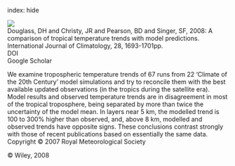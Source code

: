 index: hide

<div class="Citation">
    <div class="Citation-thumb CitationThumb-linked"  data-href="https://doi.org/10.1002/joc.1651">
      <img src="https://static.claimspace.cloud/climate-study-static/refs/thumbs/9/Douglass_et_al_2008-thumb.png" />
    </div>

  <div class="Citation-body">
    <div class="Citation-text">Douglass, DH and Christy, JR and Pearson, BD and Singer, SF, 2008: A comparison of tropical temperature trends with model predictions. <span class="Article-journal">International Journal of Climatology, </span><span class="Article-volume">28, </span>1693-1701pp.</div>
    <div class="Citation-links">
      <div class="CitationLink" data-href="https://doi.org/10.1002/joc.1651">
        <div class="CitationLink-icon CitationLink-Doi"></div>
        <div class="CitationLink-text">DOI</div>
      </div>
      <div class="CitationLink" data-href="https://scholar.google.com/scholar?q=10.1002/joc.1651">
        <div class="CitationLink-icon CitationLink-Scholar"></div>
        <div class="CitationLink-text">Google Scholar</div>
      </div>
    </div>
  </div>
</div>

We examine tropospheric temperature trends of 67 runs from 22 ‘Climate of the 20th Century’ model simulations and try to reconcile them with the best available updated observations (in the tropics during the satellite era). Model results and observed temperature trends are in disagreement in most of the tropical troposphere, being separated by more than twice the uncertainty of the model mean. In layers near 5 km, the modelled trend is 100 to 300% higher than observed, and, above 8 km, modelled and observed trends have opposite signs. These conclusions contrast strongly with those of recent publications based on essentially the same data. Copyright © 2007 Royal Meteorological Society

<div class="Citation-copy">
&copy; Wiley, 2008
</div>